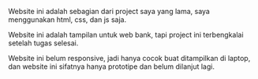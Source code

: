 <p>Website ini adalah sebagian dari project saya yang lama, saya menggunakan html, css, dan js saja.</p>
<p>Website ini adalah tampilan untuk web bank, tapi project ini terbengkalai setelah tugas selesai.</p>
<p>Website ini belum responsive, jadi hanya cocok buat ditampilkan di laptop, dan website ini sifatnya hanya prototipe dan belum dilanjut lagi.</p>
